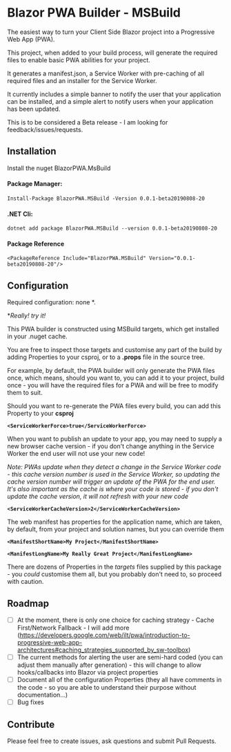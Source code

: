 ﻿# Blazor PWA Builder - MSBuild

The easiest way to turn your Client Side Blazor project into a Progressive Web App (PWA).

This project, when added to your build process, will generate the required files to enable basic PWA abilities for your project.

It generates a manifest.json, a Service Worker with pre-caching of all required files and an installer for the Service Worker.

It currently includes a simple banner to notify the user that your application can be installed, and a simple alert to notify users when your application has been updated.

This is to be considered a Beta release - I am looking for feedback/issues/requests.

## Installation

Install the nuget BlazorPWA.MsBuild

#### Package Manager:
`Install-Package BlazorPWA.MSBuild -Version 0.0.1-beta20190808-20`

#### .NET Cli:
`dotnet add package BlazorPWA.MSBuild --version 0.0.1-beta20190808-20`

#### Package Reference
`<PackageReference Include="BlazorPWA.MSBuild" Version="0.0.1-beta20190808-20"/>`

## Configuration

Required configuration: none *.

**Really! try it!*

This PWA builder is constructed using MSBuild targets, which get installed in your .nuget cache.

You are free to inspect those targets and customise any part of the build by adding Properties to your csproj, or to a **.props** file in the source tree.

For example, by default, the PWA builder will only generate the PWA files once, which means, should you want to, you can add it to your project, build once - you will have the required files for a PWA and will be free to modify them to suit.

Should you want to re-generate the PWA files every build, you can add this Property to your **csproj**

**`<ServiceWorkerForce>true</ServiceWorkerForce>`**

When you want to publish an update to your app, you may need to supply a new browser cache version - if you don't change anything in the Service Worker the end user will not use your new code!

*Note: PWAs update when they detect a change in the Service Worker code - this cache version number is used in the Service Worker, so updating the cache version number will trigger an update of the PWA for the end user. It's also important as the cache is where your code is stored - if you don't update the cache version, it will not refresh with your new code*

**`<ServiceWorkerCacheVersion>2</ServiceWorkerCacheVersion>`**

The web manifest has properties for the application name, which are taken, by default, from your project and solution names, but you can override them

**`<ManifestShortName>My Project</ManifestShortName>`**

**`<ManifestLongName>My Really Great Project</ManifestLongName>`**

There are dozens of Properties in the *targets* files supplied by this package - you *could* customise them all, but you probably don't need to, so proceed with caution.

## Roadmap

- [ ] At the moment, there is only one choice for caching strategy - Cache First/Network Fallback - I will add more (https://developers.google.com/web/ilt/pwa/introduction-to-progressive-web-app-architectures#caching_strategies_supported_by_sw-toolbox)
- [ ] The current methods for alerting the user are semi-hard coded (you can adjust them manually after generation) - this will change to allow hooks/callbacks into Blazor via project properties
- [ ] Document all of the configuration Properties (they all have comments in the code - so you are able to understand their purpose without documentation...)
- [ ] Bug fixes

## Contribute

Please feel free to create issues, ask questions and submit Pull Requests.